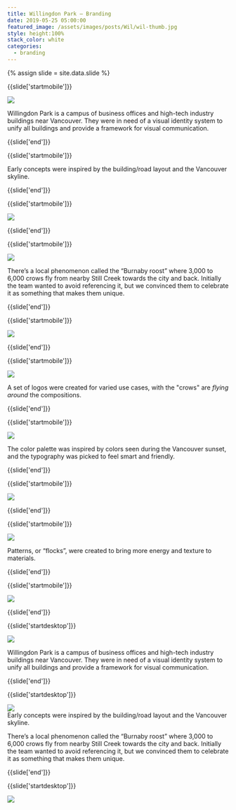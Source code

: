 ```yaml
---
title: Willingdon Park — Branding
date: 2019-05-25 05:00:00
featured_image: /assets/images/posts/Wil/wil-thumb.jpg
style: height:100%
stack_color: white
categories:
  - branding
---
```

{% assign slide = site.data.slide %}


{{slide['startmobile']}}

<div><img class='full-width' src='{{ site.url }}/assets/images/posts/Wil/wil-1-mobile.png' srcset='{{ site.url }}/assets/images/posts/Wil/wil-1-mobile.png 375w, {{ site.url }}/assets/images/posts/Wil/wil-1-mobile@2x.png 750w, {{ site.url }}/assets/images/posts/Wil/wil-1-mobile@3x.png 1125w'></div>

<p class='bg'>Willingdon Park is a campus of business offices and high-tech industry buildings near Vancouver. They were in need of a visual identity system to unify all buildings and provide a framework for visual communication.</p>

{{slide['end']}}



{{slide['startmobile']}}

Early concepts were inspired by the building/road layout and the Vancouver skyline.

{{slide['end']}}



{{slide['startmobile']}}

<div><img class='full-height' src='{{ site.url }}/assets/images/posts/Wil/wil-2-mobile.png' srcset='{{ site.url }}/assets/images/posts/Wil/wil-2-mobile.png 375w, {{ site.url }}/assets/images/posts/Wil/wil-2-mobile@2x.png 750w, {{ site.url }}/assets/images/posts/Wil/wil-2-mobile@3x.png 1125w'></div>

{{slide['end']}}



{{slide['startmobile']}}

<div><img class='full-height' src='{{ site.url }}/assets/images/posts/Wil/wil-3-mobile.png' srcset='{{ site.url }}/assets/images/posts/Wil/wil-3-mobile.png 375w, {{ site.url }}/assets/images/posts/Wil/wil-3-mobile@2x.png 750w, {{ site.url }}/assets/images/posts/Wil/wil-3-mobile@3x.png 1125w'></div>

<p class='bg-dark'>There’s a local phenomenon called the “Burnaby roost” where 3,000 to 6,000 crows fly from nearby Still Creek towards the city and back. Initially the team wanted to avoid referencing it, but we convinced them to celebrate it as something that makes them unique.</p>

{{slide['end']}}



{{slide['startmobile']}}

<div><img class='full-height' src='{{ site.url }}/assets/images/posts/Wil/wil-4-mobile.png' srcset='{{ site.url }}/assets/images/posts/Wil/wil-4-mobile.png 375w, {{ site.url }}/assets/images/posts/Wil/wil-4-mobile@2x.png 750w, {{ site.url }}/assets/images/posts/Wil/wil-4-mobile@3x.png 1125w'></div>

{{slide['end']}}



{{slide['startmobile']}}

<div><img class='full-height' src='{{ site.url }}/assets/images/posts/Wil/wil-5-mobile.png' srcset='{{ site.url }}/assets/images/posts/Wil/wil-5-mobile.png 375w, {{ site.url }}/assets/images/posts/Wil/wil-5-mobile@2x.png 750w, {{ site.url }}/assets/images/posts/Wil/wil-5-mobile@3x.png 1125w'></div>

<p class='bg-dark'>A set of logos were created for varied use cases, with the "crows" are <em>flying around</em> the compositions.</p>

{{slide['end']}}



{{slide['startmobile']}}

<div><img class='full-height' src='{{ site.url }}/assets/images/posts/Wil/wil-6-mobile.png' srcset='{{ site.url }}/assets/images/posts/Wil/wil-6-mobile.png 375w, {{ site.url }}/assets/images/posts/Wil/wil-6-mobile@2x.png 750w, {{ site.url }}/assets/images/posts/Wil/wil-6-mobile@3x.png 1125w'></div>

<p class='bg-dark'>The color palette was inspired by colors seen during the Vancouver sunset, and the typography was picked to feel smart and friendly.</p>

{{slide['end']}}




{{slide['startmobile']}}

<div><img class='full-height' src='{{ site.url }}/assets/images/posts/Wil/wil-7-mobile.png' srcset='{{ site.url }}/assets/images/posts/Wil/wil-7-mobile.png 375w, {{ site.url }}/assets/images/posts/Wil/wil-7-mobile@2x.png 750w, {{ site.url }}/assets/images/posts/Wil/wil-7-mobile@3x.png 1125w'></div>


{{slide['end']}}



{{slide['startmobile']}}

<div><img class='full-width' src='{{ site.url }}/assets/images/posts/Wil/wil-8-mobile.png' srcset='{{ site.url }}/assets/images/posts/Wil/wil-8-mobile.png 375w, {{ site.url }}/assets/images/posts/Wil/wil-8-mobile@2x.png 750w, {{ site.url }}/assets/images/posts/Wil/wil-8-mobile@3x.png 1125w'></div>

<p class='bg'>Patterns, or “flocks”, were created to bring more energy and texture to materials.</p>

{{slide['end']}}



{{slide['startmobile']}}

<div><img class='full-width' src='{{ site.url }}/assets/images/posts/Wil/wil-9-mobile.png' srcset='{{ site.url }}/assets/images/posts/Wil/wil-9-mobile.png 375w, {{ site.url }}/assets/images/posts/Wil/wil-9-mobile@2x.png 750w, {{ site.url }}/assets/images/posts/Wil/wil-9-mobile@3x.png 1125w'></div>

{{slide['end']}}







{{slide['startdesktop']}}

<div><img class='full-width' src='{{ site.url }}/assets/images/posts/Wil/wil-1@2x.png' srcset='{{ site.url }}/assets/images/posts/Wil/wil-1.png 1024w, {{ site.url }}/assets/images/posts/Wil/wil-1@2x.png 2048w, {{ site.url }}/assets/images/posts/Wil/wil-1@3x.png 3072w'></div>

Willingdon Park is a campus of business offices and high-tech industry buildings near Vancouver. They were in need of a visual identity system to unify all buildings and provide a framework for visual communication.

{{slide['end']}}



{{slide['startdesktop']}}

<div><img src='{{ site.url }}/assets/images/posts/Wil/wil-2@2x.png' srcset='{{ site.url }}/assets/images/posts/Wil/wil-2.png 794w, {{ site.url }}/assets/images/posts/Wil/wil-2@2x.png 1588w, {{ site.url }}/assets/images/posts/Wil/wil-2@3x.png 2382w'></div>

<figcaption>Early concepts were inspired by the building/road layout and the Vancouver skyline.</figcaption>

There’s a local phenomenon called the “Burnaby roost” where 3,000 to 6,000 crows fly from nearby Still Creek towards the city and back. Initially the team wanted to avoid referencing it, but we convinced them to celebrate it as something that makes them unique.

{{slide['end']}}



{{slide['startdesktop']}}

<div class='row'>

<div><img src='{{ site.url }}/assets/images/posts/Wil/wil-3@2x.png' srcset='{{ site.url }}/assets/images/posts/Wil/wil-3.png 314w, {{ site.url }}/assets/images/posts/Wil/wil-3@2x.png 628w, {{ site.url }}/assets/images/posts/Wil/wil-3@3x.png 942w'></div><!--

--><div><img src='{{ site.url }}/assets/images/posts/Wil/wil-4@2x.png' srcset='{{ site.url }}/assets/images/posts/Wil/wil-4.png 474w, {{ site.url }}/assets/images/posts/Wil/wil-4@2x.png 948w, {{ site.url }}/assets/images/posts/Wil/wil-4@3x.png 1422w'></div>

</div>

A set of logos were created for varied use cases, with the "crows" are <em>flying around</em> the compositions.

{{slide['end']}}



{{slide['startdesktop']}}

<div><img src='{{ site.url }}/assets/images/posts/Wil/wil-5@2x.png' srcset='{{ site.url }}/assets/images/posts/Wil/wil-5.png 794w, {{ site.url }}/assets/images/posts/Wil/wil-5@2x.png 1588w, {{ site.url }}/assets/images/posts/Wil/wil-5@3x.png 2382w'></div>

The color palette was inspired by colors seen during the Vancouver sunset, and the typography was picked to feel smart and friendly.

{{slide['end']}}




{{slide['startdesktop']}}

<div><img src='{{ site.url }}/assets/images/posts/Wil/wil-6@2x.png' srcset='{{ site.url }}/assets/images/posts/Wil/wil-6.png 794w, {{ site.url }}/assets/images/posts/Wil/wil-6@2x.png 1588w, {{ site.url }}/assets/images/posts/Wil/wil-6@3x.png 2382w'></div>


{{slide['end']}}



{{slide['startdesktop']}}

<div><img src='{{ site.url }}/assets/images/posts/Wil/wil-7@2x.png' srcset='{{ site.url }}/assets/images/posts/Wil/wil-7.png 794w, {{ site.url }}/assets/images/posts/Wil/wil-7@2x.png 1588w, {{ site.url }}/assets/images/posts/Wil/wil-7@3x.png 2382w'></div>

Patterns, or “flocks”, were created to bring more energy and texture to materials.

{{slide['end']}}



{{slide['startdesktop']}}

<div class='row'>

<div><img src='{{ site.url }}/assets/images/posts/Wil/wil-8@2x.png' srcset='{{ site.url }}/assets/images/posts/Wil/wil-8.png 314w, {{ site.url }}/assets/images/posts/Wil/wil-8@2x.png 628w, {{ site.url }}/assets/images/posts/Wil/wil-8@3x.png 942w'></div><!--

--><div><img src='{{ site.url }}/assets/images/posts/Wil/wil-9@2x.png' srcset='{{ site.url }}/assets/images/posts/Wil/wil-9.png 474w, {{ site.url }}/assets/images/posts/Wil/wil-9@2x.png 948w, {{ site.url }}/assets/images/posts/Wil/wil-9@3x.png 1422w'></div>

</div>

{{slide['end']}}
